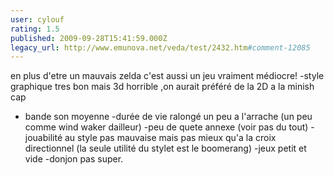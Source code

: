 ```yaml
---
user: cylouf
rating: 1.5
published: 2009-09-28T15:41:59.000Z
legacy_url: http://www.emunova.net/veda/test/2432.htm#comment-12085
---
```

en plus d'etre un mauvais zelda c'est aussi un jeu vraiment médiocre!
-style graphique tres bon mais 3d horrible ,on aurait préféré de la 2D a la minish cap 
- bande son moyenne
-durée de vie ralongé un peu a l'arrache (un peu comme wind waker dailleur)
-peu de quete annexe (voir pas du tout)
-jouabilité au style pas mauvaise mais pas mieux qu'a la croix directionnel (la seule utilité du stylet est le boomerang)
-jeux petit et vide
-donjon pas super.